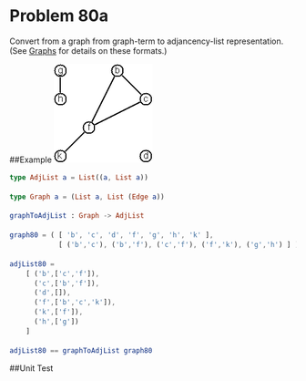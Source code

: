 # Problem 80a

Convert from a graph from graph-term to adjancency-list representation. (See [Graphs](../graphs.md) for details on these formats.)

##Example
![](../i/graph1.gif)
```elm
type AdjList a = List((a, List a))

type Graph a = (List a, List (Edge a))

graphToAdjList : Graph -> AdjList

graph80 = ( [ 'b', 'c', 'd', 'f', 'g', 'h', 'k' ],
            [ ('b','c'), ('b','f'), ('c','f'), ('f','k'), ('g','h') ] )

adjList80 = 
    [ ('b',['c','f']), 
      ('c',['b','f']), 
      ('d',[]), 
      ('f',['b','c','k']), 
      ('k',['f']), 
      ('h',['g'])
    ]

adjList80 == graphToAdjList graph80

```
##Unit Test
```elm
```
